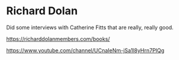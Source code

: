 # Richard Dolan

Did some interviews with Catherine Fitts that are really, really good.

https://richarddolanmembers.com/books/

https://www.youtube.com/channel/UCnaIeNm-jSa1l8yHrn7PlQg
